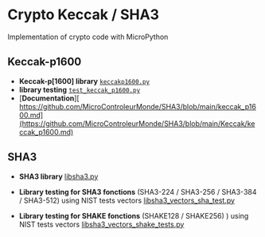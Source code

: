 # Crypto Keccak / SHA3
Implementation of crypto code with MicroPython

## Keccak-p1600

- **Keccak-p[1600] library** [`keccakp1600.py`](https://github.com/MicroControleurMonde/SHA3/blob/main/keccakp1600.py)
- **library testing** [`test_keccak_p1600.py`](https://github.com/MicroControleurMonde/SHA3/blob/main/test_keccak_p1600.py)
- [**Documentation**][ https://github.com/MicroControleurMonde/SHA3/blob/main/keccak_p1600.md](https://github.com/MicroControleurMonde/SHA3/blob/main/Keccak/keccak_p1600.md)

## SHA3

- **SHA3 library** [libsha3.py](https://github.com/MicroControleurMonde/SHA3/blob/main/SHA3_Files/libsha3.py)

- **Library testing for SHA3 fonctions** (SHA3-224 / SHA3-256 / SHA3-384 / SHA3-512) using NIST tests vectors [libsha3_vectors_sha_test.py](https://github.com/MicroControleurMonde/SHA3/blob/main/SHA3_Files/libsha3_vectors_sha_test.py)

- **Library testing for SHAKE fonctions** (SHAKE128 / SHAKE256) ) using NIST tests vectors [libsha3_vectors_shake_tests.py](https://github.com/MicroControleurMonde/SHA3/blob/main/SHA3_Files/libsha3_vectors_shake_tests.py)
